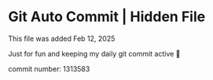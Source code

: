 # Git Auto Commit | Hidden File

This file was added Feb 12, 2025

Just for fun and keeping my daily git commit active 🤪

commit number: 1313583
